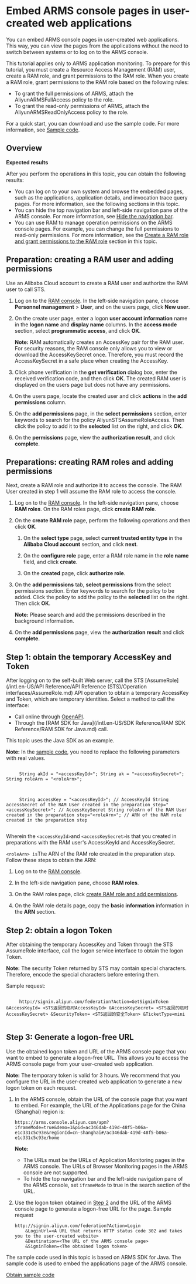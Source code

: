 # Embed ARMS console pages in user-created web applications

You can embed ARMS console pages in user-created web applications. This way, you can view the pages from the applications without the need to switch between systems or to log on to the ARMS console.

This tutorial applies only to ARMS application monitoring. To prepare for this tutorial, you must create a Resource Access Management \(RAM\) user, create a RAM role, and grant permissions to the RAM role. When you create a RAM role, grant permissions to the RAM role based on the following rules:

-   To grant the full permissions of ARMS, attach the AliyunARMSFullAccess policy to the role.
-   To grant the read-only permissions of ARMS, attach the AliyunARMSReadOnlyAccess policy to the role.

For a quick start, you can download and use the sample code. For more information, see [Sample code](https://aliware-images.oss-cn-hangzhou.aliyuncs.com/demo/ARMS/embedPage.zip).

## Overview

**Expected results**

After you perform the operations in this topic, you can obtain the following results:

-   You can log on to your own system and browse the embedded pages, such as the applications, application details, and invocation trace query pages. For more information, see the following sections in this topic.
-   You can hide the top navigation bar and left-side navigation pane of the ARMS console. For more information, see [Hide the navigation bar](#step_ejt_0s8_cjt).
-   You can use RAM to manage operation permissions on the ARMS console pages. For example, you can change the full permissions to read-only permissions. For more information, see the [Create a RAM role and grant permissions to the RAM role](#section_qcc_ejh_ix5) section in this topic.

## Preparation: creating a RAM user and adding permissions

Use an Alibaba Cloud account to create a RAM user and authorize the RAM user to call STS.

1.  Log on to the [RAM console](http://ram.console.aliyun.com). In the left-side navigation pane, choose **Personnel management** \> **User**, and on the users page, click **New user**.

2.  On the create user page, enter a logon **user account information** name in the **logon name** and **display name** columns. In the **access mode** section, select **programmatic access**, and click **OK**.

    **Note:** RAM automatically creates an AccessKey pair for the RAM user. For security reasons, the RAM console only allows you to view or download the AccessKeySecret once. Therefore, you must record the AccessKeySecret in a safe place when creating the AccessKey.

3.  Click phone verification in the **get verification** dialog box, enter the received verification code, and then click **OK**. The created RAM user is displayed on the users page but does not have any permissions.

4.  On the users page, locate the created user and click **actions** in the **add permissions** column.

5.  On the **add permissions** page, in the **select permissions** section, enter keywords to search for the policy AliyunSTSAssumeRoleAccess. Then click the policy to add it to the **selected** list on the right, and click **OK**.

6.  On the **permissions** page, view the **authorization result**, and click **complete**.


## Preparations: creating RAM roles and adding permissions

Next, create a RAM role and authorize it to access the console. The RAM User created in step 1 will assume the RAM role to access the console.

1.  Log on to the [RAM console](http://ram.console.aliyun.com). In the left-side navigation pane, choose **RAM roles**. On the RAM roles page, click **create RAM role**.

2.  On the **create RAM role** page, perform the following operations and then click **OK**.

    1.  On the **select type** page, select **current trusted entity type** in the **Alibaba Cloud account** section, and click **next**.

    2.  On the **configure role** page, enter a RAM role name in the **role name** field, and click **create**.

    3.  On the **created** page, click **authorize role**.

3.  On the **add permissions** tab, **select permissions** from the select permissions section. Enter keywords to search for the policy to be added. Click the policy to add the policy to the **selected** list on the right. Then click **OK**.

    **Note:** Please search and add the permissions described in the background information.

4.  On the **add permissions** page, view the **authorization result** and click **complete**.


## Step 1: obtain the temporary AccessKey and Token

After logging on to the self-built Web server, call the STS [AssumeRole](/intl.en-US/API Reference/API Reference (STS)/Operation interfaces/AssumeRole.md) API operation to obtain a temporary AccessKey and Token, which are temporary identities. Select a method to call the interface:

-   Call online through [OpenAPI](https://api.aliyun.com/#/?product=Sts&api=AssumeRole).
-   Through the [RAM SDK for Java](/intl.en-US/SDK Reference/RAM SDK Reference/RAM SDK for Java.md) call.

This topic uses the Java SDK as an example.

**Note:** In the [sample code](https://aliware-images.oss-cn-hangzhou.aliyuncs.com/demo/ARMS/embedPage.zip), you need to replace the following parameters with real values.

```

     String akId = "<accessKeyId>"; String ak = "<accessKeySecret>"; String roleArn = "<roleArn>"; 
   
```

```

     String accessKey = "<accessKeyId>"; // AccessKeyId String accessSecret of the RAM User created in the preparation step="<accessKeySecret>"; // AccessKeySecret String roleArn of the RAM User created in the preparation step="<roleArn>"; // ARN of the RAM role created in the preparation step 
   
```

Wherein the `<accessKeyId>`and `<accessKeySecret>`is that you created in preparations with the RAM user's AccessKeyId and AccessKeySecret.

`<roleArn> is`The ARN of the RAM role created in the preparation step. Follow these steps to obtain the ARN:

1.  Log on to the [RAM console](http://ram.console.aliyun.com).

2.  In the left-side navigation pane, choose **RAM roles**.

3.  On the RAM roles page, click [create RAM role and add permissions](https://www.alibabacloud.com/help/doc-detail/128573.htm?spm=a2o1z.12531199.0.0.13477e2c01mvaw#d7e1345).

4.  On the RAM role details page, copy the **basic information** information in the **ARN** section.


## Step 2: obtain a logon Token

After obtaining the temporary AccessKey and Token through the STS AssumeRole interface, call the logon service interface to obtain the logon Token.

**Note:** The security Token returned by STS may contain special characters. Therefore, encode the special characters before entering them.

Sample request:

```

     http://signin.aliyun.com/federation?Action=GetSigninToken &AccessKeyId= <STS返回的临时AccessKeyId> &AccessKeySecret= <STS返回的临时AccessKeySecret> &SecurityToken= <STS返回的安全Token> &TicketType=mini 
   
```

## Step 3: Generate a logon-free URL

Use the obtained logon token and URL of the ARMS console page that you want to embed to generate a logon-free URL. This allows you to access the ARMS console page from your user-created web application.

**Note:** The temporary token is valid for 3 hours. We recommend that you configure the URL in the user-created web application to generate a new logon token on each request.

1.  In the ARMS console, obtain the URL of the console page that you want to embed. For example, the URL of the Applications page for the China \(Shanghai\) region is:

    ```
    https://arms.console.aliyun.com/apm?iframeMode=true&demo=1&pid=ac346dab-419d-48f5-b06a-e1c331c5c93e&regionId=cn-shanghai#/ac346dab-419d-48f5-b06a-e1c331c5c93e/home
    ```

    **Note:**

    -   The URLs must be the URLs of Application Monitoring pages in the ARMS console. The URLs of Browser Monitoring pages in the ARMS console are not supported.
    -   To hide the top navigation bar and the left-side navigation pane of the ARMS console, set `iframeMode` to true in the search section of the URL.
2.  Use the logon token obtained in [Step 2](#sc_step_2) and the URL of the ARMS console page to generate a logon-free URL for the page. Sample request

    ```
    http://signin.aliyun.com/federation?Action=Login
        &LoginUrl=<A URL that returns HTTP status code 302 and takes you to the user-created website>
        &Destination=<The URL of the ARMS console page>
        &SigninToken=<The obtained logon token>
    ```


The sample code used in this topic is based on ARMS SDK for Java. The sample code is used to embed the applications page of the ARMS console.

[Obtain sample code](https://aliware-images.oss-cn-hangzhou.aliyuncs.com/demo/ARMS/embedPage.zip)


